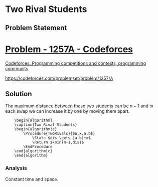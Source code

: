 # Two Rival Students
## Problem Statement
<div class="rich-link-card-container"><a class="rich-link-card" href="https://codeforces.com/problemset/problem/1257/A" target="_blank">
	<div class="rich-link-image-container">
		<div class="rich-link-image" style="background-image: url('./codeforces.png')">
	</div>
	</div>
	<div class="rich-link-card-text">
		<h1 class="rich-link-card-title">Problem - 1257A - Codeforces</h1>
		<p class="rich-link-card-description">
		Codeforces. Programming competitions and contests, programming community
		</p>
		<p class="rich-link-href">
		https://codeforces.com/problemset/problem/1257/A
		</p>
	</div>
</a></div>

## Solution
The maximum distance between these two students can be $n-1$ and in each swap we can increase it by one by moving them apart.
```pseudo
	\begin{algorithm}
	\caption{Two Rival Students}
	\begin{algorithmic}
		\Procedure{TwoRivals}{$n,x,a,b$}
			\State $dis \gets |a-b|+x$
			\Return $\min(n-1,dis)$
		\EndProcedure
	\end{algorithmic}
	\end{algorithm}
```
### Analysis
Constant time and space.